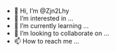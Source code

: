 - 👋 Hi, I’m @Zjn2Lhy
- 👀 I’m interested in ...
- 🌱 I’m currently learning ...
- 💞️ I’m looking to collaborate on ...
- 📫 How to reach me ...

<!---
Zjn2Lhy/Zjn2Lhy is a ✨ special ✨ repository because its `README.md` (this file) appears on your GitHub profile.
You can click the Preview link to take a look at your changes.
--->
